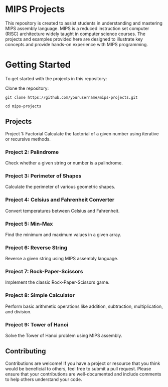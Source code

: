 # MIPS Projects 
This repository is created to assist students in understanding and mastering MIPS assembly language. MIPS is a reduced instruction set computer (RISC) architecture widely taught in computer science courses. The projects and examples provided here are designed to illustrate key concepts and provide hands-on experience with MIPS programming.

# Getting Started

To get started with the projects in this repository:

Clone the repository:


```
git clone https://github.com/yourusername/mips-projects.git
```
```
cd mips-projects
```

## Projects
Project 1: Factorial
Calculate the factorial of a given number using iterative or recursive methods.

### Project 2: Palindrome
Check whether a given string or number is a palindrome.

### Project 3: Perimeter of Shapes
Calculate the perimeter of various geometric shapes.

### Project 4: Celsius and Fahrenheit Converter
Convert temperatures between Celsius and Fahrenheit.

### Project 5: Min-Max
Find the minimum and maximum values in a given array.

### Project 6: Reverse String
Reverse a given string using MIPS assembly language.

### Project 7: Rock-Paper-Scissors
Implement the classic Rock-Paper-Scissors game.

### Project 8: Simple Calculator
Perform basic arithmetic operations like addition, subtraction, multiplication, and division.

### Project 9: Tower of Hanoi
Solve the Tower of Hanoi problem using MIPS assembly.

## Contributing
Contributions are welcome! If you have a project or resource that you think would be beneficial to others, feel free to submit a pull request. Please ensure that your contributions are well-documented and include comments to help others understand your code.
